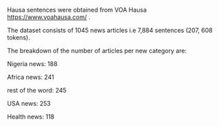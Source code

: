 Hausa sentences were obtained from VOA Hausa https://www.voahausa.com/ . 

The dataset consists of 1045 news articles i.e  7,884 sentences (207, 608 tokens). 

The breakdown of the number of articles per new category are: 

Nigeria news:  188

Africa news: 241

rest of the word:  245

USA news: 253

Health news: 118

